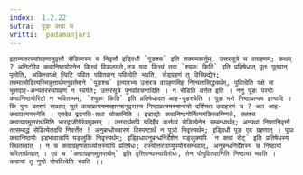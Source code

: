 ```yaml
---
index:  1.2.22
sutra:  पूङः क्त्वा च
vritti:  padamanjari
---
```


	इहान्यतरस्यांग्रहणानुवृत्तौ सेडित्यस्य च निवृत्तौ इड्विधौ `पूङश्च` इति शक्यमकर्त्तुम्, उत्तरसूत्रे च वाग्रहणम्; कथम् ? अनिटोरेव क्त्वानिष्ठयोरनेन कित्त्वं विकल्प्यते,तत्र यदा कित्त्वं तदा `श्यकः किति` इति प्रतिषेधात् पूतः पूतवान् पूत्वेति, अकित्त्वपक्षे त्विटि पवितः पवितवान् पवित्वेति भवति, सेड्ग्रहणं तु विच्छिद्येत; तस्मात्सेडित्यस्मिन्नुत्तार्थमनुवर्तमाने `पूङश्च` इत्यारभ्य उत्तरत्र वाग्रहणमिह नित्यतासिद्ध्यर्थम्, पुवित्वेति पक्षे मा भूत्तदाह-अन्यतरस्यांग्रहणं न स्वर्यते; उत्तरसूत्रे पुनर्वावचनादिति । न सेडिति वर्त्तत इति । ननु पूङः परयोः क्त्वानिष्ठयोरिटो न भवितव्यम्, `श्युकः किति` इति प्रतिषेधादत आह-पूङश्चेति । पूङ परो निष्ठाप्रत्यय इत्यादि ।
	किं पुनः कारणं साक्षात् श्रुतं क्त्वाप्रत्ययमपहारयानुवृत्तस्य निष्ठाप्रत्ययस्यान्वयो दर्शियत उदाहरणं च ? अत आह-क्त्वाप्रत्ययस्येति । एतदेव द्रढयति-तथा चोक्तमिति । इडाद्योः क्त्वानिष्ठयोर्नित्यमकित्त्वमिष्यते, ततश्च क्त्वाग्रणमुत्तरार्थमिति भारद्वाजीयैरेवमुक्तम् । उत्तरार्थमपि यदिहैव कर्त्तव्यं सेडित्येनेन सम्बन्धार्थम्; अन्यथा निष्ठानिवृत्तौ तत्सम्बद्धं सेडित्येतदपि निवर्त्तेत ! अनुबन्धोच्चारणं विस्पष्टार्थं न पूञो निवृत्त्यर्थम्; इड्विधौ पूङ एव ग्रहणात् । पूञः क्त्वानिष्ठयोः इडभावान्नापि यङ्लुकि निवृत्त्यर्थम्; इड्विधावनुबन्धनिर्देशेन यङ्लुक्यपि `न क्त्वा सेट्` इति प्रतिषेधस्य स्थितत्वात् । न च क्त्वाग्रहणसार्थ्यात्तस्यापि प्रतिषेधः; तस्योत्तरत्राप्युपयोगसम्भवात्, अनुबन्धनिर्देशस्य च निष्ठायां चरितार्थत्वात् । एवं च `क्त्वाग्रहणमुत्तरार्थम्` इति वृत्तिग्रन्थस्याविरोधः, तेन पोपुवितवानिति निष्ठायां भवति । क्त्वायां तु गुणो पोपवित्वेति भवति ।।
